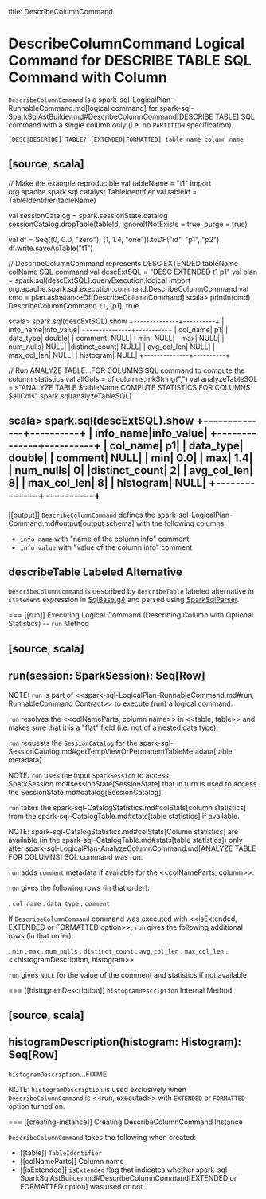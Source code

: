 title: DescribeColumnCommand

# DescribeColumnCommand Logical Command for DESCRIBE TABLE SQL Command with Column

`DescribeColumnCommand` is a spark-sql-LogicalPlan-RunnableCommand.md[logical command] for spark-sql-SparkSqlAstBuilder.md#DescribeColumnCommand[DESCRIBE TABLE] SQL command with a single column only (i.e. no `PARTITION` specification).

```
[DESC|DESCRIBE] TABLE? [EXTENDED|FORMATTED] table_name column_name
```

[source, scala]
----
// Make the example reproducible
val tableName = "t1"
import org.apache.spark.sql.catalyst.TableIdentifier
val tableId = TableIdentifier(tableName)

val sessionCatalog = spark.sessionState.catalog
sessionCatalog.dropTable(tableId, ignoreIfNotExists = true, purge = true)

val df = Seq((0, 0.0, "zero"), (1, 1.4, "one")).toDF("id", "p1", "p2")
df.write.saveAsTable("t1")

// DescribeColumnCommand represents DESC EXTENDED tableName colName SQL command
val descExtSQL = "DESC EXTENDED t1 p1"
val plan = spark.sql(descExtSQL).queryExecution.logical
import org.apache.spark.sql.execution.command.DescribeColumnCommand
val cmd = plan.asInstanceOf[DescribeColumnCommand]
scala> println(cmd)
DescribeColumnCommand `t1`, [p1], true

scala> spark.sql(descExtSQL).show
+--------------+----------+
|     info_name|info_value|
+--------------+----------+
|      col_name|        p1|
|     data_type|    double|
|       comment|      NULL|
|           min|      NULL|
|           max|      NULL|
|     num_nulls|      NULL|
|distinct_count|      NULL|
|   avg_col_len|      NULL|
|   max_col_len|      NULL|
|     histogram|      NULL|
+--------------+----------+

// Run ANALYZE TABLE...FOR COLUMNS SQL command to compute the column statistics
val allCols = df.columns.mkString(",")
val analyzeTableSQL = s"ANALYZE TABLE $tableName COMPUTE STATISTICS FOR COLUMNS $allCols"
spark.sql(analyzeTableSQL)

scala> spark.sql(descExtSQL).show
+--------------+----------+
|     info_name|info_value|
+--------------+----------+
|      col_name|        p1|
|     data_type|    double|
|       comment|      NULL|
|           min|       0.0|
|           max|       1.4|
|     num_nulls|         0|
|distinct_count|         2|
|   avg_col_len|         8|
|   max_col_len|         8|
|     histogram|      NULL|
+--------------+----------+
----

[[output]]
`DescribeColumnCommand` defines the spark-sql-LogicalPlan-Command.md#output[output schema] with the following columns:

* `info_name` with "name of the column info" comment
* `info_value` with "value of the column info" comment

## describeTable Labeled Alternative

`DescribeColumnCommand` is described by `describeTable` labeled alternative in `statement` expression in [SqlBase.g4](../sql/AstBuilder.md#grammar) and parsed using [SparkSqlParser](../sql/SparkSqlParser.md#visitDescribeTable).

=== [[run]] Executing Logical Command (Describing Column with Optional Statistics) -- `run` Method

[source, scala]
----
run(session: SparkSession): Seq[Row]
----

NOTE: `run` is part of <<spark-sql-LogicalPlan-RunnableCommand.md#run, RunnableCommand Contract>> to execute (run) a logical command.

`run` resolves the <<colNameParts, column name>> in <<table, table>> and makes sure that it is a "flat" field (i.e. not of a nested data type).

`run` requests the `SessionCatalog` for the spark-sql-SessionCatalog.md#getTempViewOrPermanentTableMetadata[table metadata].

NOTE: `run` uses the input `SparkSession` to access SparkSession.md#sessionState[SessionState] that in turn is used to access the SessionState.md#catalog[SessionCatalog].

`run` takes the spark-sql-CatalogStatistics.md#colStats[column statistics] from the  spark-sql-CatalogTable.md#stats[table statistics] if available.

NOTE: spark-sql-CatalogStatistics.md#colStats[Column statistics] are available (in the spark-sql-CatalogTable.md#stats[table statistics]) only after spark-sql-LogicalPlan-AnalyzeColumnCommand.md[ANALYZE TABLE FOR COLUMNS] SQL command was run.

`run` adds `comment` metadata if available for the <<colNameParts, column>>.

`run` gives the following rows (in that order):

. `col_name`
. `data_type`
. `comment`

If `DescribeColumnCommand` command was executed with <<isExtended, EXTENDED or FORMATTED option>>, `run` gives the following additional rows (in that order):

. `min`
. `max`
. `num_nulls`
. `distinct_count`
. `avg_col_len`
. `max_col_len`
. <<histogramDescription, histogram>>

`run` gives `NULL` for the value of the comment and statistics if not available.

=== [[histogramDescription]] `histogramDescription` Internal Method

[source, scala]
----
histogramDescription(histogram: Histogram): Seq[Row]
----

`histogramDescription`...FIXME

NOTE: `histogramDescription` is used exclusively when `DescribeColumnCommand` is <<run, executed>> with `EXTENDED` or `FORMATTED` option turned on.

=== [[creating-instance]] Creating DescribeColumnCommand Instance

`DescribeColumnCommand` takes the following when created:

* [[table]] `TableIdentifier`
* [[colNameParts]] Column name
* [[isExtended]] `isExtended` flag that indicates whether spark-sql-SparkSqlAstBuilder.md#DescribeColumnCommand[EXTENDED or FORMATTED option] was used or not
